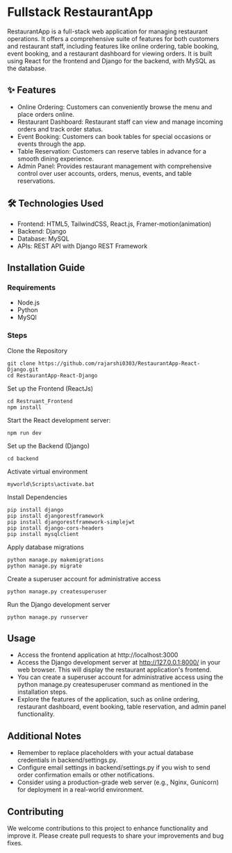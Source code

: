 # Fullstack RestaurantApp
RestaurantApp is a full-stack web application for managing restaurant operations. It offers a comprehensive suite of features for both customers and restaurant staff, including features like online ordering, table booking, event booking, and a restaurant dashboard for viewing orders. It is built using React for the frontend and Django for the backend, with MySQL as the database.

## ✨ Features
* Online Ordering: Customers can conveniently browse the menu and place orders online.
* Restaurant Dashboard: Restaurant staff can view and manage incoming orders and track order status.
* Event Booking: Customers can book tables for special occasions or events through the app.
* Table Reservation: Customers can reserve tables in advance for a smooth dining experience.
* Admin Panel: Provides restaurant management with comprehensive control over user accounts, orders, menus, events, and table reservations.

## 🛠️ Technologies Used
* Frontend: HTML5, TailwindCSS, React.js, Framer-motion(animation) 
* Backend: Django
* Database: MySQL
* APIs: REST API with Django REST Framework

## Installation Guide

### Requirements
* Node.js
* Python
* MySQl

### Steps
Clone the Repository
```shell
git clone https://github.com/rajarshi0303/RestaurantApp-React-Django.git
cd RestaurantApp-React-Django
```
Set up the Frontend (ReactJs)
```shell
cd Restruant_Frontend
npm install
```
Start the React development server:
```shell
npm run dev
```

Set up the Backend (Django)
```shell
cd backend
```
Activate virtual environment 
```shell
myworld\Scripts\activate.bat
```
Install Dependencies
```shell
pip install django
pip install djangorestframework
pip install djangorestframework-simplejwt
pip install django-cors-headers
pip install mysqlclient
```
Apply database migrations
```shell
python manage.py makemigrations
python manage.py migrate
```
Create a superuser account for administrative access
```shell
python manage.py createsuperuser
```
Run the Django development server
```shell
python manage.py runserver
```

## Usage
* Access the frontend application at http://localhost:3000
* Access the Django development server at http://127.0.0.1:8000/ in your web browser. This will display the restaurant application's frontend.
* You can create a superuser account for administrative access using the python manage.py createsuperuser command as mentioned in the installation steps.
* Explore the features of the application, such as online ordering, restaurant dashboard, event booking, table reservation, and admin panel functionality.

## Additional Notes
* Remember to replace placeholders with your actual database credentials in backend/settings.py.
* Configure email settings in backend/settings.py if you wish to send order confirmation emails or other notifications.
* Consider using a production-grade web server (e.g., Nginx, Gunicorn) for deployment in a real-world environment.

## Contributing
We welcome contributions to this project to enhance functionality and improve it. Please create pull requests to share your improvements and bug fixes.
